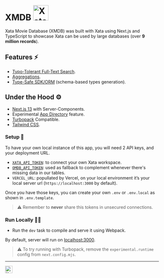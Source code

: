 <h1> XMDB <img alt="Xatafly, the logo from Xata" src="/public/flap.gif" width="50" /></h1>

Xata Movie Database (XMDB) was built with Xata using Next.js and TypeScript to showcase Xata can be used by large databases (over **9 million records**).

## Features ⚡️

- [Typo-Tolerant Full-Text Search](https://xata.io/docs/api-guide/search).
- [Aggregations](https://xata.io/docs/api-guide/aggregate).
- [Type-Safe SDK/ORM](https://github.com/xataio/client-ts/blob/main/packages/client/README.md) (schema-based types generation).

## Under the Hood ⚙️

- [Next.js 13](https://beta.nextjs.org/docs) with Server-Components.
- Experimental [App Directory](https://beta.nextjs.org/docs/app-directory-roadmap) feature.
- [Turbopack](https://turbo.build/pack) Compatible.
- [Tailwind CSS](https://tailwindcss.com/).

### Setup 🧱

To have your own local instance of this app, you will need 2 API keys, and your deployment URL.

- [`XATA_API_TOKEN`](https://xata.io/docs/concepts/api-keys): to connect your own Xata workspace.
- [`OMDB_API_TOKEN`](https://www.omdbapi.com/apikey.aspx): used as fallback to complement whenever there's missing data in our tables.
- `VERCEL_URL`: popullated by Vercel, on your local environment it’s your local server url (`https://localhost:3000` by default).

Once you have those keys, you can create your own `.env` or `.env.local` as shown in `.env.template`.

> ⚠️ Remember to **never** share this tokens in unsecured connections.

### Run Locally 🧑‍✈️

- Run the `dev` task to compile and serve it using Webpack.

By default, server will run on [localhost:3000](http://localhost:3000).

> ⚠️ To try running with Turbopack, remove the `experimental.runtime` config from `next.config.mjs`.

---

<img alt="Xatafly, Xata's logo" src="https://raw.githubusercontent.com/xataio/vscode-extension/2e3d0b877cf6aff1e0fc717e05ada714465ca783/doc/xata-icon-128.png" width="24" />
